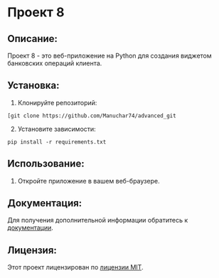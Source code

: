 # Проект 8

## Описание:

Проект 8 - это веб-приложение на Python для создания виджетом банковских операций клиента.

## Установка:

1. Клонируйте репозиторий:
```
[git clone https://github.com/Manuchar74/advanced_git
```
2. Установите зависимости:
```
pip install -r requirements.txt
```
## Использование:

1. Откройте приложение в вашем веб-браузере.


## Документация:

Для получения дополнительной информации обратитесь к [документации](docs/README.md).

## Лицензия:

Этот проект лицензирован по [лицензии MIT](LICENSE).
